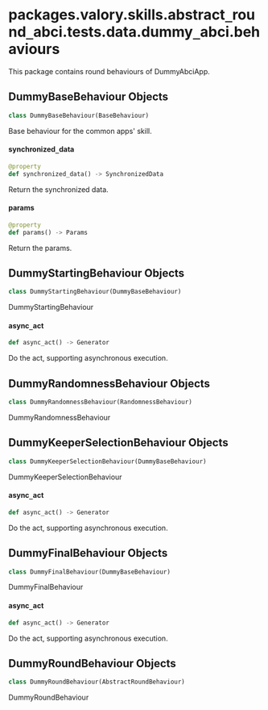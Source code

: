 <a id="packages.valory.skills.abstract_round_abci.tests.data.dummy_abci.behaviours"></a>

# packages.valory.skills.abstract`_`round`_`abci.tests.data.dummy`_`abci.behaviours

This package contains round behaviours of DummyAbciApp.

<a id="packages.valory.skills.abstract_round_abci.tests.data.dummy_abci.behaviours.DummyBaseBehaviour"></a>

## DummyBaseBehaviour Objects

```python
class DummyBaseBehaviour(BaseBehaviour)
```

Base behaviour for the common apps' skill.

<a id="packages.valory.skills.abstract_round_abci.tests.data.dummy_abci.behaviours.DummyBaseBehaviour.synchronized_data"></a>

#### synchronized`_`data

```python
@property
def synchronized_data() -> SynchronizedData
```

Return the synchronized data.

<a id="packages.valory.skills.abstract_round_abci.tests.data.dummy_abci.behaviours.DummyBaseBehaviour.params"></a>

#### params

```python
@property
def params() -> Params
```

Return the params.

<a id="packages.valory.skills.abstract_round_abci.tests.data.dummy_abci.behaviours.DummyStartingBehaviour"></a>

## DummyStartingBehaviour Objects

```python
class DummyStartingBehaviour(DummyBaseBehaviour)
```

DummyStartingBehaviour

<a id="packages.valory.skills.abstract_round_abci.tests.data.dummy_abci.behaviours.DummyStartingBehaviour.async_act"></a>

#### async`_`act

```python
def async_act() -> Generator
```

Do the act, supporting asynchronous execution.

<a id="packages.valory.skills.abstract_round_abci.tests.data.dummy_abci.behaviours.DummyRandomnessBehaviour"></a>

## DummyRandomnessBehaviour Objects

```python
class DummyRandomnessBehaviour(RandomnessBehaviour)
```

DummyRandomnessBehaviour

<a id="packages.valory.skills.abstract_round_abci.tests.data.dummy_abci.behaviours.DummyKeeperSelectionBehaviour"></a>

## DummyKeeperSelectionBehaviour Objects

```python
class DummyKeeperSelectionBehaviour(DummyBaseBehaviour)
```

DummyKeeperSelectionBehaviour

<a id="packages.valory.skills.abstract_round_abci.tests.data.dummy_abci.behaviours.DummyKeeperSelectionBehaviour.async_act"></a>

#### async`_`act

```python
def async_act() -> Generator
```

Do the act, supporting asynchronous execution.

<a id="packages.valory.skills.abstract_round_abci.tests.data.dummy_abci.behaviours.DummyFinalBehaviour"></a>

## DummyFinalBehaviour Objects

```python
class DummyFinalBehaviour(DummyBaseBehaviour)
```

DummyFinalBehaviour

<a id="packages.valory.skills.abstract_round_abci.tests.data.dummy_abci.behaviours.DummyFinalBehaviour.async_act"></a>

#### async`_`act

```python
def async_act() -> Generator
```

Do the act, supporting asynchronous execution.

<a id="packages.valory.skills.abstract_round_abci.tests.data.dummy_abci.behaviours.DummyRoundBehaviour"></a>

## DummyRoundBehaviour Objects

```python
class DummyRoundBehaviour(AbstractRoundBehaviour)
```

DummyRoundBehaviour

